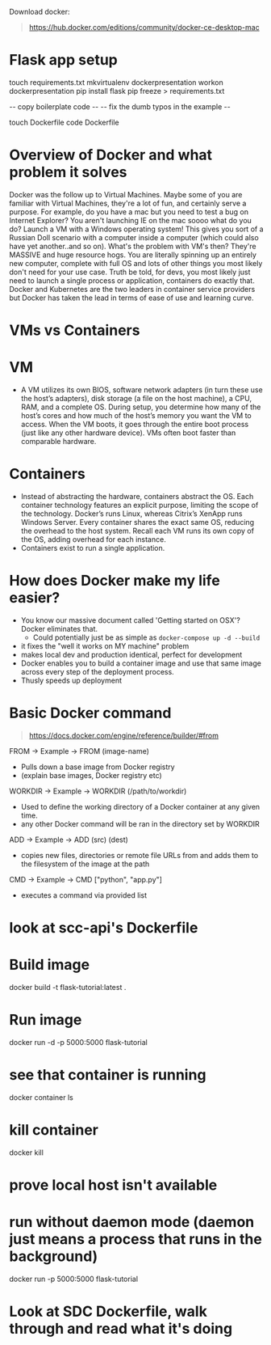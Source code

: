 Download docker:
> https://hub.docker.com/editions/community/docker-ce-desktop-mac

# Flask app setup

touch requirements.txt
mkvirtualenv dockerpresentation
workon dockerpresentation
pip install flask
pip freeze > requirements.txt

-- copy boilerplate code --
-- fix the dumb typos in the example --

touch Dockerfile
code Dockerfile


# Overview of Docker and what problem it solves
Docker was the follow up to Virtual Machines. Maybe some of you are familiar with Virtual Machines, they're a lot of fun, and certainly serve a purpose.
For example, do you have a mac but you need to test a bug on Internet Explorer? You aren't launching IE on the mac soooo what do you do? Launch a VM with
a Windows operating system! This gives you sort of a Russian Doll scenario with a computer inside a computer (which could also have yet another..and so on).
What's the problem with VM's then? They're MASSIVE and huge resource hogs. You are literally spinning up an entirely new computer, complete with full OS and
lots of other things you most likely don't need for your use case. Truth be told, for devs, you most likely just need to launch a single process or application, containers do exactly that. Docker and Kubernetes are the two leaders in container service providers but Docker has taken the
lead in terms of ease of use and learning curve.


# VMs vs Containers
# VM
- A VM utilizes its own BIOS, software network adapters (in turn these use the host’s adapters),
disk storage (a file on the host machine), a CPU, RAM, and a complete OS. During setup, you determine
how many of the host’s cores and how much of the host’s memory you want the VM to access. When the VM boots,
it goes through the entire boot process (just like any other hardware device). VMs often boot faster
than comparable hardware.


# Containers
- Instead of abstracting the hardware, containers abstract the OS. Each container technology features an explicit purpose, limiting the scope of the technology. Docker’s runs Linux, whereas Citrix’s XenApp runs Windows Server. Every container shares the exact same OS, reducing the overhead to the host system. Recall each VM runs its own copy of the OS, adding overhead for each instance.
- Containers exist to run a single application.


# How does Docker make my life easier?
- You know our massive document called 'Getting started on OSX'? Docker eliminates that.
  - Could potentially just be as simple as `docker-compose up -d --build`
- it fixes the "well it works on MY machine" problem
- makes local dev and production identical, perfect for development
- Docker enables you to build a container image and use that same image
across every step of the deployment process.
- Thusly speeds up deployment


# Basic Docker command
> https://docs.docker.com/engine/reference/builder/#from

FROM -> Example -> FROM (image-name)
- Pulls down a base image from Docker registry
- (explain base images, Docker registry etc)

WORKDIR -> Example -> WORKDIR (/path/to/workdir)
- Used to define the working directory of a Docker container at any given time.
- any other Docker command will be ran in the directory set by WORKDIR

ADD -> Example -> ADD (src) (dest)
- copies new files, directories or remote file URLs from <src> and
adds them to the filesystem of the image at the path <dest>

CMD -> Example -> CMD ["python", "app.py"]
- executes a command via provided list
# look at scc-api's Dockerfile

# Build image
docker build -t flask-tutorial:latest .

# Run image
docker run -d -p 5000:5000 flask-tutorial

# see that container is running
docker container ls

# kill container
docker kill <hash>

# prove local host isn't available

# run without daemon mode (daemon just means a process that runs in the background)
docker run -p 5000:5000 flask-tutorial


# Look at SDC Dockerfile, walk through and read what it's doing
